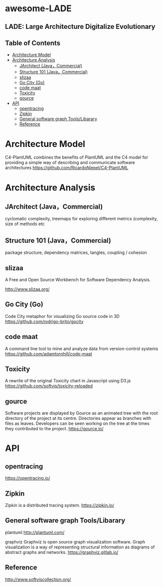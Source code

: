 # awesome-LADE
LADE: Large Architecture Digitalize Evolutionary
---

## Table of Contents

* [Architecture Model](#architecture-model)
* [Architecture Analysis](#architecture-analysis)
    * [JArchitect (Java，Commercial)](#jarchitect-javacommercial)
    * [Structure 101 (Java，Commercial)](#structure-101-javacommercial)
    * [slizaa](#slizaa)
    * [Go City (Go)](#go-city-go)
    * [code maat](#code-maat)
    * [Toxicity](#toxicity)
    * [gource](#gource)
* [API](#api)
    * [opentracing](#opentracing)
    * [Zipkin](#zipkin)
    * [General software graph Tools/Libarary](#general-software-graph-toolslibarary)
    * [Reference](#reference)

Architecture Model
===
C4-PlantUML combines the benefits of PlantUML and the C4 model for providing a simple way of describing and communicate software architectures 
https://github.com/RicardoNiepel/C4-PlantUML

Architecture Analysis
===
JArchitect (Java，Commercial)
---
cyclomatic complexity, treemaps for exploring different metrics (complexity, size of methods etc

Structure 101 (Java，Commercial)
---
package structure, dependency matrices, tangles, coupling / cohesion

slizaa
---
A Free and Open Source Workbench for Software Dependency Analysis.

http://www.slizaa.org/

Go City (Go)
---
Code City metaphor for visualizing Go source code in 3D 
https://github.com/rodrigo-brito/gocity

code maat
---
A command line tool to mine and analyze data from version-control systems 
https://github.com/adamtornhill/code-maat

Toxicity
---
A rewrite of the original Toxicity chart in Javascript using D3.js 
https://github.com/softvis/toxicity-reloaded

gource
---
Software projects are displayed by Gource as an animated tree with the root directory of the project at its centre. Directories appear as branches with files as leaves. Developers can be seen working on the tree at the times they contributed to the project.
https://gource.io/

API
===

opentracing
---
https://opentracing.io/

Zipkin
---
Zipkin is a distributed tracing system.
https://zipkin.io/

General software graph Tools/Libarary
---
plantuml
http://plantuml.com/

graphviz
Graphviz is open source graph visualization software. Graph visualization is a way of representing structural information as diagrams of abstract graphs and networks.
https://graphviz.gitlab.io/


Reference
---
http://www.softviscollection.org/
